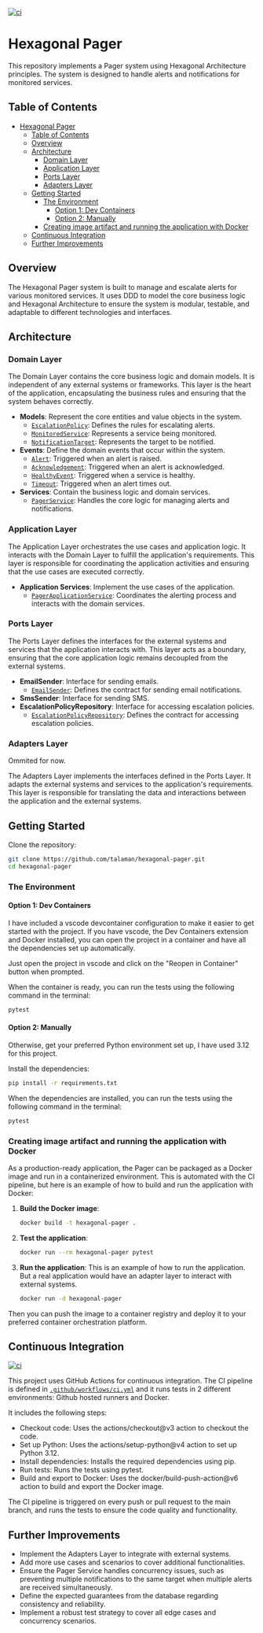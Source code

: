 [![ci](https://github.com/talaman/hexagonal-pager/actions/workflows/ci.yml/badge.svg)](https://github.com/talaman/hexagonal-pager/actions/workflows/ci.yml)

# Hexagonal Pager 

This repository implements a Pager system using Hexagonal Architecture principles. The system is designed to handle alerts and notifications for monitored services.

## Table of Contents

- [Hexagonal Pager](#hexagonal-pager)
  - [Table of Contents](#table-of-contents)
  - [Overview](#overview)
  - [Architecture](#architecture)
    - [Domain Layer](#domain-layer)
    - [Application Layer](#application-layer)
    - [Ports Layer](#ports-layer)
    - [Adapters Layer](#adapters-layer)
  - [Getting Started](#getting-started)
    - [The Environment](#the-environment)
      - [Option 1: Dev Containers](#option-1-dev-containers)
      - [Option 2: Manually](#option-2-manually)
    - [Creating image artifact and running the application with Docker](#creating-image-artifact-and-running-the-application-with-docker)
  - [Continuous Integration](#continuous-integration)
  - [Further Improvements](#further-improvements)

## Overview

The Hexagonal Pager system is built to manage and escalate alerts for various monitored services. It uses DDD to model the core business logic and Hexagonal Architecture to ensure the system is modular, testable, and adaptable to different technologies and interfaces.

## Architecture

### Domain Layer

The Domain Layer contains the core business logic and domain models. It is independent of any external systems or frameworks. This layer is the heart of the application, encapsulating the business rules and ensuring that the system behaves correctly.

- **Models**: Represent the core entities and value objects in the system.
  - [`EscalationPolicy`](pager/domain/models/escalation_policy.py): Defines the rules for escalating alerts.
  - [`MonitoredService`](pager/domain/models/monitored_service.py): Represents a service being monitored.
  - [`NotificationTarget`](pager/domain/models/notification_target.py): Represents the target to be notified.
- **Events**: Define the domain events that occur within the system.
  - [`Alert`](pager/domain/events.py): Triggered when an alert is raised.
  - [`Acknowledgement`](pager/domain/events.py): Triggered when an alert is acknowledged.
  - [`HealthyEvent`](pager/domain/events.py): Triggered when a service is healthy.
  - [`Timeout`](pager/domain/events.py): Triggered when an alert times out.
- **Services**: Contain the business logic and domain services.
  - [`PagerService`](pager/domain/services/pager_service.py): Handles the core logic for managing alerts and notifications.

### Application Layer

The Application Layer orchestrates the use cases and application logic. It interacts with the Domain Layer to fulfill the application's requirements. This layer is responsible for coordinating the application activities and ensuring that the use cases are executed correctly.

- **Application Services**: Implement the use cases of the application.
  - [`PagerApplicationService`](pager/application/pager_application_service.py): Coordinates the alerting process and interacts with the domain services.

### Ports Layer

The Ports Layer defines the interfaces for the external systems and services that the application interacts with. This layer acts as a boundary, ensuring that the core application logic remains decoupled from the external systems.

- **EmailSender**: Interface for sending emails.
  - [`EmailSender`](pager/ports/email_sender.py): Defines the contract for sending email notifications.
- **SmsSender**: Interface for sending SMS.
- **EscalationPolicyRepository**: Interface for accessing escalation policies.
  - [`EscalationPolicyRepository`](pager/ports/escalation_policy_repository.py): Defines the contract for accessing escalation policies.

### Adapters Layer

Ommited for now.

The Adapters Layer implements the interfaces defined in the Ports Layer. It adapts the external systems and services to the application's requirements. This layer is responsible for translating the data and interactions between the application and the external systems.

## Getting Started

Clone the repository:
```sh
git clone https://github.com/talaman/hexagonal-pager.git
cd hexagonal-pager
```

### The Environment 

#### Option 1: Dev Containers

I have included a vscode devcontainer configuration to make it easier to get started with the project. If you have vscode, the Dev Containers extension and Docker installed, you can open the project in a container and have all the dependencies set up automatically.

Just open the project in vscode and click on the "Reopen in Container" button when prompted.

When the container is ready, you can run the tests using the following command in the terminal:

```sh
pytest
``` 

#### Option 2: Manually

Otherwise, get your preferred Python environment set up, I have used 3.12 for this project.

Install the dependencies:
```sh
pip install -r requirements.txt
```

When the dependencies are installed, you can run the tests using the following command in the terminal:

```sh
pytest
```

### Creating image artifact and running the application with Docker

As a production-ready application, the Pager can be packaged as a Docker image and run in a containerized environment. This is automated with the CI pipeline, but here is an example of how to build and run the application with Docker:

1. **Build the Docker image**:
    ```sh
    docker build -t hexagonal-pager .
    ```
2. **Test the application**:
    ```sh
    docker run --rm hexagonal-pager pytest
    ```
3. **Run the application**:
    This is an example of how to run the application. But a real application would have an adapter layer to interact with external systems.
    ```sh
    docker run -d hexagonal-pager
    ```

Then you can push the image to a container registry and deploy it to your preferred container orchestration platform.

## Continuous Integration

[![ci](https://github.com/talaman/hexagonal-pager/actions/workflows/ci.yml/badge.svg)](https://github.com/talaman/hexagonal-pager/actions/workflows/ci.yml)

This project uses GitHub Actions for continuous integration. The CI pipeline is defined in [`.github/workflows/ci.yml`](.github/workflows/ci.yml) and it runs tests in 2 different environments: Github hosted runners and Docker. 

It includes the following steps:

- Checkout code: Uses the actions/checkout@v3 action to checkout the code.
- Set up Python: Uses the actions/setup-python@v4 action to set up Python 3.12.
- Install dependencies: Installs the required dependencies using pip.
- Run tests: Runs the tests using pytest.
- Build and export to Docker: Uses the docker/build-push-action@v6 action to build and export the Docker image.

The CI pipeline is triggered on every push or pull request to the main branch, and runs the tests to ensure the code quality and functionality.

## Further Improvements

- Implement the Adapters Layer to integrate with external systems.
- Add more use cases and scenarios to cover additional functionalities.
- Ensure the Pager Service handles concurrency issues, such as preventing multiple notifications to the same target when multiple alerts are received simultaneously.
- Define the expected guarantees from the database regarding consistency and reliability.
- Implement a robust test strategy to cover all edge cases and concurrency scenarios.